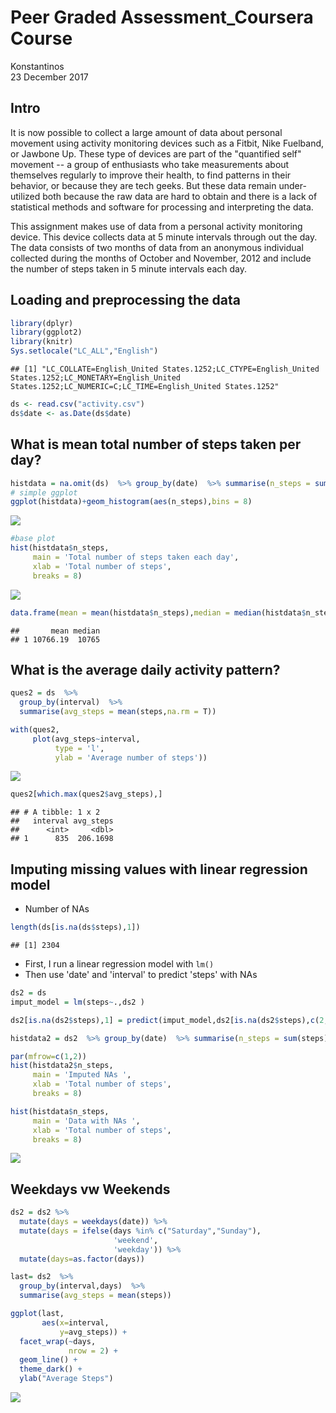 # Peer Graded Assessment_Coursera Course
Konstantinos  
23 December 2017  



## Intro
It is now possible to collect a large amount of data about personal movement using activity monitoring devices such as a Fitbit, Nike Fuelband, or Jawbone Up. These type of devices are part of the "quantified self" movement -- a group of enthusiasts who take measurements about themselves regularly to improve their health, to find patterns in their behavior, or because they are tech geeks. But these data remain under-utilized both because the raw data are hard to obtain and there is a lack of statistical methods and software for processing and interpreting the data.

This assignment makes use of data from a personal activity monitoring device. This device collects data at 5 minute intervals through out the day. The data consists of two months of data from an anonymous individual collected during the months of October and November, 2012 and include the number of steps taken in 5 minute intervals each day.

## Loading and preprocessing the data


```r
library(dplyr)
library(ggplot2)
library(knitr)
Sys.setlocale("LC_ALL","English")
```

```
## [1] "LC_COLLATE=English_United States.1252;LC_CTYPE=English_United States.1252;LC_MONETARY=English_United States.1252;LC_NUMERIC=C;LC_TIME=English_United States.1252"
```

```r
ds <- read.csv("activity.csv")
ds$date <- as.Date(ds$date)
```

## What is mean total number of steps taken per day?


```r
histdata = na.omit(ds)  %>% group_by(date)  %>% summarise(n_steps = sum(steps)) 
# simple ggplot
ggplot(histdata)+geom_histogram(aes(n_steps),bins = 8)
```

![](PA1_template_files/figure-html/unnamed-chunk-2-1.png)<!-- -->

```r
#base plot
hist(histdata$n_steps,
     main = 'Total number of steps taken each day',
     xlab = 'Total number of steps',
     breaks = 8)
```

![](PA1_template_files/figure-html/unnamed-chunk-2-2.png)<!-- -->


```r
data.frame(mean = mean(histdata$n_steps),median = median(histdata$n_steps))
```

```
##       mean median
## 1 10766.19  10765
```

## What is the average daily activity pattern?

```r
ques2 = ds  %>%
  group_by(interval)  %>% 
  summarise(avg_steps = mean(steps,na.rm = T))

with(ques2,
     plot(avg_steps~interval,
          type = 'l',
          ylab = 'Average number of steps'))
```

![](PA1_template_files/figure-html/unnamed-chunk-4-1.png)<!-- -->





```r
ques2[which.max(ques2$avg_steps),]
```

```
## # A tibble: 1 x 2
##   interval avg_steps
##      <int>     <dbl>
## 1      835  206.1698
```

## Imputing missing values with linear regression model

- Number of NAs

```r
length(ds[is.na(ds$steps),1])
```

```
## [1] 2304
```

- First, I run a linear regression model with `lm()`
- Then use 'date' and 'interval' to predict 'steps' with NAs

```r
ds2 = ds
imput_model = lm(steps~.,ds2 )

ds2[is.na(ds2$steps),1] = predict(imput_model,ds2[is.na(ds2$steps),c(2,3)])
```





```r
histdata2 = ds2  %>% group_by(date)  %>% summarise(n_steps = sum(steps)) 

par(mfrow=c(1,2))
hist(histdata2$n_steps,
     main = 'Imputed NAs ', 
     xlab = 'Total number of steps',
     breaks = 8)

hist(histdata$n_steps,
     main = 'Data with NAs ', 
     xlab = 'Total number of steps',
     breaks = 8)
```

![](PA1_template_files/figure-html/unnamed-chunk-8-1.png)<!-- -->

## Weekdays vw Weekends

```r
ds2 = ds2 %>%
  mutate(days = weekdays(date)) %>% 
  mutate(days = ifelse(days %in% c("Saturday","Sunday"),
                       'weekend',
                       'weekday')) %>% 
  mutate(days=as.factor(days))

last= ds2  %>%
  group_by(interval,days)  %>% 
  summarise(avg_steps = mean(steps))

ggplot(last,
       aes(x=interval,
           y=avg_steps)) + 
  facet_wrap(~days,
             nrow = 2) +
  geom_line() +
  theme_dark() + 
  ylab("Average Steps")
```

![](PA1_template_files/figure-html/unnamed-chunk-9-1.png)<!-- -->

